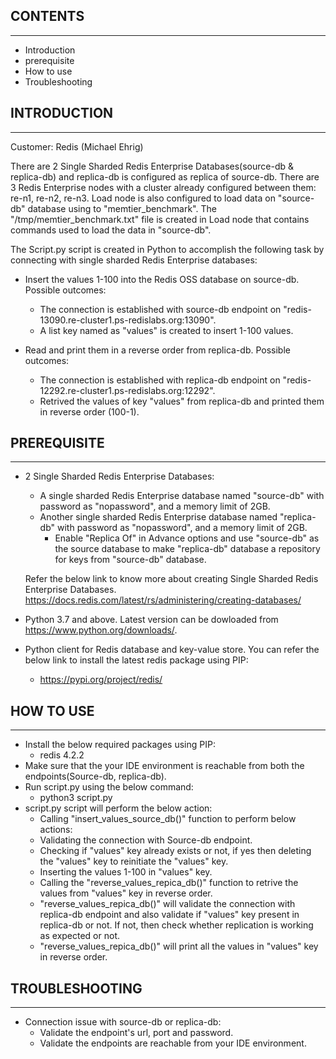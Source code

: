 ## CONTENTS
------------------------
 * Introduction
 * prerequisite
 * How to use
 * Troubleshooting 

## INTRODUCTION
---------------
Customer: Redis (Michael Ehrig)

There are 2 Single Sharded Redis Enterprise Databases(source-db & replica-db) and replica-db is configured as replica of source-db. 
There are 3 Redis Enterprise nodes with a cluster already configured between them: re-n1, re-n2, re-n3. Load node is also configured to load data on "source-db" database using to "memtier_benchmark". 
The "/tmp/memtier_benchmark.txt" file is created in Load node that contains commands used to load the data in "source-db".


The Script.py script is created in Python to accomplish the following task by connecting with single sharded Redis Enterprise databases:

* Insert the values 1-100 into the Redis OSS database on source-db. Possible outcomes:
   * The connection is established with source-db endpoint on "redis-13090.re-cluster1.ps-redislabs.org:13090".
	* A list key named as "values" is created to insert 1-100 values. 

* Read and print them in a reverse order from replica-db. Possible outcomes:
	* The connection is established with replica-db endpoint on "redis-12292.re-cluster1.ps-redislabs.org:12292".
	* Retrived the values of key "values" from replica-db and printed them in reverse order (100-1).


## PREREQUISITE
---------------
* 2 Single Sharded Redis Enterprise Databases:
   *  A single sharded Redis Enterprise database named "source-db" with password as "nopassword", and a memory limit of 2GB. 
   *  Another single sharded Redis Enterprise database named "replica-db" with password as "nopassword", and a memory limit of 2GB. 
      * Enable "Replica Of" in Advance options and use "source-db" as the source database to make "replica-db" database a repository for keys from "source-db" database.

   Refer the below link to know more about creating Single Sharded Redis Enterprise Databases.
   https://docs.redis.com/latest/rs/administering/creating-databases/

* Python 3.7 and above. Latest version can be dowloaded from https://www.python.org/downloads/.
* Python client for Redis database and key-value store. You can refer the below link to install the latest redis package using PIP:
   * https://pypi.org/project/redis/


## HOW TO USE
-------------
* Install the below required packages using PIP:
   * redis 4.2.2
* Make sure that the your IDE environment is reachable from both the endpoints(Source-db, replica-db).
* Run script.py using the below command:
   * python3 script.py
* script.py script will perform the below action:
   * Calling "insert_values_source_db()" function to perform below actions:
   * Validating the connection with Source-db endpoint.
   * Checking if "values" key already exists or not, if yes then deleting the "values" key to reinitiate the "values" key.
   * Inserting the values 1-100 in "values" key.
   * Calling the "reverse_values_repica_db()" function to retrive the values from "values" key in reverse order.
   * "reverse_values_repica_db()" will validate the connection with replica-db endpoint and also validate if "values" key present in replica-db or not. 
      If not, then check whether replication is working as expected or not.
   * "reverse_values_repica_db()" will print all the values in "values" key in reverse order.


## TROUBLESHOOTING
------------------
* Connection issue with source-db or replica-db:
   * Validate the endpoint's url, port and password.
   * Validate the endpoints are reachable from your IDE environment.


